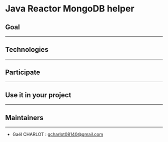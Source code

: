 # Java Reactor MongoDB helper

## Goal
***

## Technologies
***

## Participate
***

## Use it in your project
***

## Maintainers
***
- Gaël CHARLOT : gcharlot08140@gmail.com